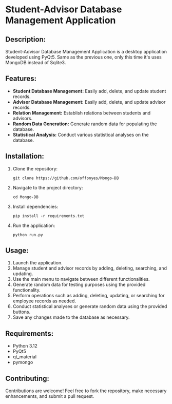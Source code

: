 # Student-Advisor Database Management Application

## Description:
Student-Advisor Database Management Application is a desktop application developed using PyQt5. Same as the previous one, only this time it's uses MongoDB instead of Sqlite3.

## Features:
- **Student Database Management:** Easily add, delete, and update student records.
- **Advisor Database Management:** Easily add, delete, and update advisor records.
- **Relation Management:** Establish relations between students and advisors.
- **Random Data Generation:** Generate random data for populating the database.
- **Statistical Analysis:** Conduct various statistical analyses on the database.

## Installation:
1. Clone the repository:
   ```
   git clone https://github.com/offonyes/Mongo-DB
   ```
2. Navigate to the project directory:
   ```
   cd Mongo-DB
   ```
3. Install dependencies:
   ```
   pip install -r requirements.txt
   ```
4. Run the application:
   ```
   python run.py
   ```

## Usage:
1. Launch the application.
2. Manage student and advisor records by adding, deleting, searching, and updating.
3. Use the main menu to navigate between different functionalities.
4. Generate random data for testing purposes using the provided functionality.
5. Perform operations such as adding, deleting, updating, or searching for employee records as needed.
6. Conduct statistical analyses or generate random data using the provided buttons.
7. Save any changes made to the database as necessary.

## Requirements:
- Python 3.12
- PyQt5
- qt_material
- pymongo

## Contributing:
Contributions are welcome! Feel free to fork the repository, make necessary enhancements, and submit a pull request.
